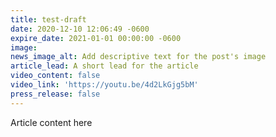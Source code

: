 ```yaml
---
title: test-draft
date: 2020-12-10 12:06:49 -0600
expire_date: 2021-01-01 00:00:00 -0600
image:
news_image_alt: Add descriptive text for the post's image
article_lead: A short lead for the article
video_content: false
video_link: 'https://youtu.be/4d2LkGjg5bM'
press_release: false
---
```


Article content here
